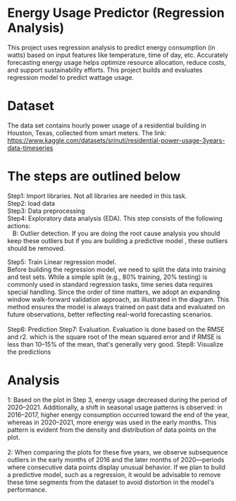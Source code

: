  # Energy Usage Predictor (Regression Analysis)
This project uses regression analysis to predict energy consumption (in watts) based on input features like temperature, time of day, etc.
Accurately forecasting energy usage helps optimize resource allocation, reduce costs, and support sustainability efforts. This project builds and evaluates regression model to predict wattage usage.

# Dataset
The data set contains hourly power usage of a residential building in Houston, Texas, collected from smart meters.
The link: https://www.kaggle.com/datasets/srinuti/residential-power-usage-3years-data-timeseries

# The steps are outlined below
Step1: Import libraries. Not all libraries are needed in this task. <br>
Step2: load data<br>
Step3: Data preprocessing<br>
Step4: Exploratory data analysis (EDA). This step consists of the following actions:<br>
       &nbsp;&nbsp;&nbsp;B: Outlier detection. If you are doing the root cause analysis you should keep these outliers but if you are building a predictive model , these outliers should be removed.<br>

Step5: Train Linear regression model.<br>
Before building the regression model, we need to split the data into training and test sets. While a simple split (e.g., 80% training, 20% testing) is commonly used in standard regression tasks, time series data requires special handling. Since the order of time matters, we adopt an expanding window walk-forward validation approach, as illustrated in the diagram. This method ensures the model is always trained on past data and evaluated on future observations, better reflecting real-world forecasting scenarios.<br><br>
Step6: Prediction
Step7: Evaluation. Evaluation is done based on the RMSE and r2. which is the square root of the mean squared error and if RMSE is less than 10–15% of the mean, that's generally very good.
Step8: Visualize the predictions

# Analysis
1: Based on the plot in Step 3, energy usage decreased during the period of 2020–2021. Additionally, a shift in seasonal usage patterns is observed: in 2016–2017, higher energy consumption occurred toward the end of the year, whereas in 2020–2021, more energy was used in the early months. This pattern is evident from the density and distribution of data points on the plot.<br><br>
2: When comparing the plots for these five years, we observe subsequence outliers in the early months of 2016 and the later months of 2020—periods where consecutive data points display unusual behavior. If we plan to build a predictive model, such as a regression, it would be advisable to remove these time segments from the dataset to avoid distortion in the model's performance.<br><br>
